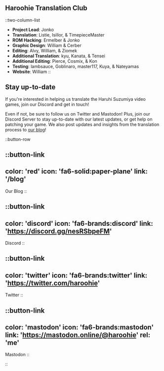 ## Haroohie Translation Club
::two-column-list
- **Project Lead**: Jonko
- **Translation**: Listie, Isillor, & TimepieceMaster
- **ROM Hacking**: Ermelber & Jonko
- **Graphic Design**: William & Cerber
- **Editing**: Alvy, William, & Ziomek
- **Additional Translation**: kyu, Kanata, & Tensei 
- **Additional Editing**: Pierce, Cosmix, & Kon
- **Testing**: lambsauce, Goblinaro, master117, Kuya, & Nateyamas
- **Website**: William
::

## Stay up-to-date
If you're interested in helping us translate the Haruhi Suzumiya video games, join our Discord and get in touch!

Even if not, be sure to follow us on Twitter and Mastodon! Plus, join our Discord Server to stay up-to-date with our latest updates, or get help on patching your game. We also post updates and insights from the translation process to [our blog](/blog)!

<!-- Social media, Discord and blog buttons -->
::button-row

::button-link
---
color: 'red'
icon: 'fa6-solid:paper-plane'
link: '/blog'
---
Our Blog
::

::button-link
---
color: 'discord'
icon: 'fa6-brands:discord'
link: 'https://discord.gg/nesRSbpeFM'
---
Discord
::

::button-link
---
color: 'twitter'
icon: 'fa6-brands:twitter'
link: 'https://twitter.com/haroohie'
---
Twitter
::

::button-link
---
color: 'mastodon'
icon: 'fa6-brands:mastodon'
link: 'https://mastodon.online/@haroohie'
rel: 'me'
---
Mastodon
::

::